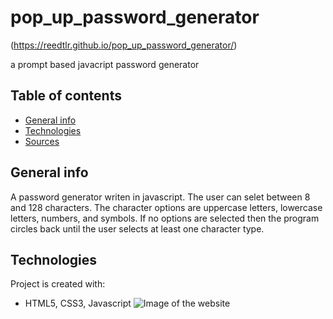 # pop_up_password_generator
(https://reedtlr.github.io/pop_up_password_generator/)

a prompt based javacript password generator
## Table of contents
* [General info](#general-info)
* [Technologies](#technologies)
* [Sources](#sources)

## General info
A password generator writen in javascript. The user can selet between 8 and 128 characters. The character options are uppercase letters, lowercase letters, numbers, and symbols. If no options are selected then the program circles back until the user selects at least one character type.   
	
## Technologies
Project is created with:
* HTML5, CSS3, Javascript
![Image of the website](https://reedtlr.github.io/pop_up_password_generator/Assets/demo.png)
